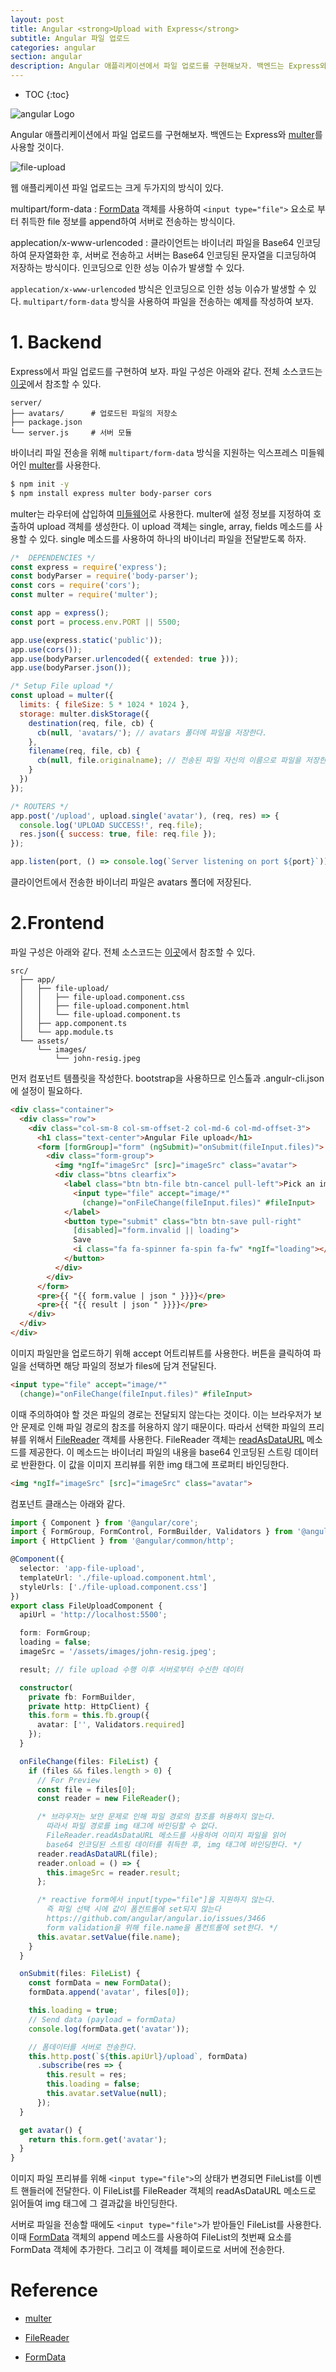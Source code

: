 ```yaml
---
layout: post
title: Angular <strong>Upload with Express</strong>
subtitle: Angular 파일 업로드
categories: angular
section: angular
description: Angular 애플리케이션에서 파일 업로드를 구현해보자. 백엔드는 Express와 multer를 사용할 것이다. 웹 애플리케이션 파일 업로드는 크게 두가지의 방식이 있다.
---
```


* TOC
{:toc}

![angular Logo](/img/angular-logo.png)

Angular 애플리케이션에서 파일 업로드를 구현해보자. 백엔드는 Express와 [multer](https://github.com/expressjs/multer)를 사용할 것이다.

![file-upload](/img/file-upload.png)

웹 애플리케이션 파일 업로드는 크게 두가지의 방식이 있다.

multipart/form-data
: [FormData](https://developer.mozilla.org/ko/docs/Web/API/FormData) 객체를 사용하여 `<input type="file">` 요소로 부터 취득한 file 정보를 append하여 서버로 전송하는 방식이다.

applecation/x-www-urlencoded
: 클라이언트는 바이너리 파일을 Base64 인코딩하여 문자열화한 후, 서버로 전송하고 서버는 Base64 인코딩된 문자열을 디코딩하여 저장하는 방식이다. 인코딩으로 인한 성능 이슈가 발생할 수 있다.

`applecation/x-www-urlencoded` 방식은 인코딩으로 인한 성능 이슈가 발생할 수 있다. `multipart/form-data` 방식을 사용하여 파일을 전송하는 예제를 작성하여 보자.

# 1. Backend

Express에서 파일 업로드를 구현하여 보자. 파일 구성은 아래와 같다. 전체 소스코드는 [이곳](https://github.com/ungmo2/file-upload-express)에서 참조할 수 있다.

```
server/
├── avatars/      # 업로드된 파일의 저장소
├── package.json
└── server.js     # 서버 모듈
```

바이너리 파일 전송을 위해 `multipart/form-data` 방식을 지원하는 익스프레스 미들웨어인 [multer](https://github.com/expressjs/multer/blob/master/doc/README-ko.md)를 사용한다.

```bash
$ npm init -y
$ npm install express multer body-parser cors
```

multer는 라우터에 삽입하여 [미들웨어](./express-basics#4-middleware)로 사용한다. multer에 설정 정보를 지정하여 호출하여 upload 객체를 생성한다. 이 upload 객체는 single, array, fields 메소드를 사용할 수 있다. single 메소드를 사용하여 하나의 바이너리 파일을 전달받도록 하자.


```javascript
/*  DEPENDENCIES */
const express = require('express');
const bodyParser = require('body-parser');
const cors = require('cors');
const multer = require('multer');

const app = express();
const port = process.env.PORT || 5500;

app.use(express.static('public'));
app.use(cors());
app.use(bodyParser.urlencoded({ extended: true }));
app.use(bodyParser.json());

/* Setup File upload */
const upload = multer({
  limits: { fileSize: 5 * 1024 * 1024 },
  storage: multer.diskStorage({
    destination(req, file, cb) {
      cb(null, 'avatars/'); // avatars 폴더에 파일을 저장한다.
    },
    filename(req, file, cb) {
      cb(null, file.originalname); // 전송된 파일 자신의 이름으로 파일을 저장한다.
    }
  })
});

/* ROUTERS */
app.post('/upload', upload.single('avatar'), (req, res) => {
  console.log('UPLOAD SUCCESS!', req.file);
  res.json({ success: true, file: req.file });
});

app.listen(port, () => console.log(`Server listening on port ${port}`));
```

클라이언트에서 전송한 바이너리 파일은 avatars 폴더에 저장된다.

# 2.Frontend

파일 구성은 아래와 같다. 전체 소스코드는 [이곳](https://github.com/ungmo2/angular-file-upload)에서 참조할 수 있다.

```
src/
  ├── app/
  │   ├── file-upload/
  │   │   ├── file-upload.component.css
  │   │   ├── file-upload.component.html
  │   │   └── file-upload.component.ts
  │   ├── app.component.ts
  │   └── app.module.ts
  └── assets/
      └── images/
          └── john-resig.jpeg
```

먼저 컴포넌트 템플릿을 작성한다. bootstrap을 사용하므로 인스톨과 .angulr-cli.json에 설정이 필요하다.

```html
<div class="container">
  <div class="row">
    <div class="col-sm-8 col-sm-offset-2 col-md-6 col-md-offset-3">
      <h1 class="text-center">Angular File upload</h1>
      <form [formGroup]="form" (ngSubmit)="onSubmit(fileInput.files)">
        <div class="form-group">
          <img *ngIf="imageSrc" [src]="imageSrc" class="avatar">
          <div class="btns clearfix">
            <label class="btn btn-file btn-cancel pull-left">Pick an image
              <input type="file" accept="image/*"
                (change)="onFileChange(fileInput.files)" #fileInput>
            </label>
            <button type="submit" class="btn btn-save pull-right"
              [disabled]="form.invalid || loading">
              Save
              <i class="fa fa-spinner fa-spin fa-fw" *ngIf="loading"></i>
            </button>
          </div>
        </div>
      </form>
      <pre>{{ "{{ form.value | json " }}}}</pre>
      <pre>{{ "{{ result | json " }}}}</pre>
    </div>
  </div>
</div>
```

이미지 파일만을 업로드하기 위해 accept 어트리뷰트를 사용한다. 버튼을 클릭하여 파일을 선택하면 해당 파일의 정보가 files에 담겨 전달된다.

```html
<input type="file" accept="image/*"
  (change)="onFileChange(fileInput.files)" #fileInput>
```

이때 주의하여야 할 것은 파일의 경로는 전달되지 않는다는 것이다. 이는 브라우저가 보안 문제로 인해 파일 경로의 참조를 허용하지 않기 때문이다. 따라서 선택한 파일의 프리뷰를 위해서 [FileReader](https://developer.mozilla.org/ko/docs/Web/API/FileReader) 객체를 사용한다. FileReader 객체는 [readAsDataURL](https://developer.mozilla.org/ko/docs/Web/API/FileReader/readAsDataURL) 메소드를 제공한다. 이 메소드는 바이너리 파일의 내용을 base64 인코딩된 스트링 데이터로 반환한다. 이 값을 이미지 프리뷰를 위한 img 태그에 프로퍼티 바인딩한다.

```html
<img *ngIf="imageSrc" [src]="imageSrc" class="avatar">
```

컴포넌트 클래스는 아래와 같다.

```typescript
import { Component } from '@angular/core';
import { FormGroup, FormControl, FormBuilder, Validators } from '@angular/forms';
import { HttpClient } from '@angular/common/http';

@Component({
  selector: 'app-file-upload',
  templateUrl: './file-upload.component.html',
  styleUrls: ['./file-upload.component.css']
})
export class FileUploadComponent {
  apiUrl = 'http://localhost:5500';

  form: FormGroup;
  loading = false;
  imageSrc = '/assets/images/john-resig.jpeg';

  result; // file upload 수행 이후 서버로부터 수신한 데이터

  constructor(
    private fb: FormBuilder,
    private http: HttpClient) {
    this.form = this.fb.group({
      avatar: ['', Validators.required]
    });
  }

  onFileChange(files: FileList) {
    if (files && files.length > 0) {
      // For Preview
      const file = files[0];
      const reader = new FileReader();

      /* 브라우저는 보안 문제로 인해 파일 경로의 참조를 허용하지 않는다.
        따라서 파일 경로를 img 태그에 바인딩할 수 없다.
        FileReader.readAsDataURL 메소드를 사용하여 이미지 파일을 읽어
        base64 인코딩된 스트링 데이터를 취득한 후, img 태그에 바인딩한다. */
      reader.readAsDataURL(file);
      reader.onload = () => {
        this.imageSrc = reader.result;
      };

      /* reactive form에서 input[type="file"]을 지원하지 않는다.
        즉 파일 선택 시에 값이 폼컨트롤에 set되지 않는다
        https://github.com/angular/angular.io/issues/3466
        form validation을 위해 file.name을 폼컨트롤에 set한다. */
      this.avatar.setValue(file.name);
    }
  }

  onSubmit(files: FileList) {
    const formData = new FormData();
    formData.append('avatar', files[0]);

    this.loading = true;
    // Send data (payload = formData)
    console.log(formData.get('avatar'));

    // 폼데이터를 서버로 전송한다.
    this.http.post(`${this.apiUrl}/upload`, formData)
      .subscribe(res => {
        this.result = res;
        this.loading = false;
        this.avatar.setValue(null);
      });
  }

  get avatar() {
    return this.form.get('avatar');
  }
}
```

이미지 파일 프리뷰를 위해 `<input type="file">`의 상태가 변경되면 FileList를 이벤트 핸들러에 전달한다. 이 FileList를 FileReader 객체의 readAsDataURL 메소드로 읽어들여 img 태그에 그 결과값을 바인딩한다.

서버로 파일을 전송할 때에도 `<input type="file">`가 받아들인 FileList를 사용한다. 이때 [FormData](https://developer.mozilla.org/ko/docs/Web/API/FormData) 객체의 append 메소드를 사용하여 FileList의 첫번째 요소를 FormData 객체에 추가한다. 그리고 이 객체를 페이로드로 서버에 전송한다.

# Reference

* [multer](https://github.com/expressjs/multer)

* [FileReader](https://developer.mozilla.org/ko/docs/Web/API/FileReader)

* [FormData](https://developer.mozilla.org/ko/docs/Web/API/FormData)
